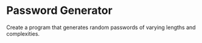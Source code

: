 # Password Generator
 Create a program that generates random passwords of varying lengths and complexities.
